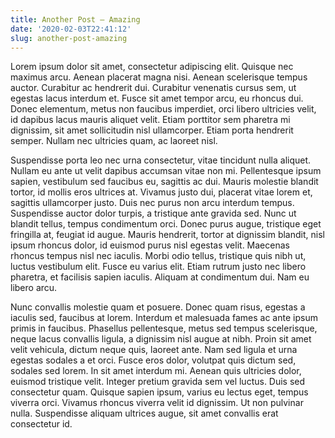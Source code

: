 ```yaml
---
title: Another Post – Amazing
date: '2020-02-03T22:41:12'
slug: another-post-amazing
---
```

Lorem ipsum dolor sit amet, consectetur adipiscing elit. Quisque nec maximus arcu. Aenean placerat magna nisi. Aenean scelerisque tempus auctor. Curabitur ac hendrerit dui. Curabitur venenatis cursus sem, ut egestas lacus interdum et. Fusce sit amet tempor arcu, eu rhoncus dui. Donec elementum, metus non faucibus imperdiet, orci libero ultricies velit, id dapibus lacus mauris aliquet velit. Etiam porttitor sem pharetra mi dignissim, sit amet sollicitudin nisl ullamcorper. Etiam porta hendrerit semper. Nullam nec ultricies quam, ac laoreet nisl.

Suspendisse porta leo nec urna consectetur, vitae tincidunt nulla aliquet. Nullam eu ante ut velit dapibus accumsan vitae non mi. Pellentesque ipsum sapien, vestibulum sed faucibus eu, sagittis ac dui. Mauris molestie blandit tortor, id mollis eros ultrices at. Vivamus justo dui, placerat vitae lorem et, sagittis ullamcorper justo. Duis nec purus non arcu interdum tempus. Suspendisse auctor dolor turpis, a tristique ante gravida sed. Nunc ut blandit tellus, tempus condimentum orci. Donec purus augue, tristique eget fringilla at, feugiat id augue. Mauris hendrerit, tortor at dignissim blandit, nisl ipsum rhoncus dolor, id euismod purus nisl egestas velit. Maecenas rhoncus tempus nisl nec iaculis. Morbi odio tellus, tristique quis nibh ut, luctus vestibulum elit. Fusce eu varius elit. Etiam rutrum justo nec libero pharetra, et facilisis sapien iaculis. Aliquam at condimentum dui. Nam eu libero arcu.

Nunc convallis molestie quam et posuere. Donec quam risus, egestas a iaculis sed, faucibus at lorem. Interdum et malesuada fames ac ante ipsum primis in faucibus. Phasellus pellentesque, metus sed tempus scelerisque, neque lacus convallis ligula, a dignissim nisl augue at nibh. Proin sit amet velit vehicula, dictum neque quis, laoreet ante. Nam sed ligula et urna egestas sodales a et orci. Fusce eros dolor, volutpat quis dictum sed, sodales sed lorem. In sit amet interdum mi. Aenean quis ultricies dolor, euismod tristique velit. Integer pretium gravida sem vel luctus. Duis sed consectetur quam. Quisque sapien ipsum, varius eu lectus eget, tempus viverra orci. Vivamus rhoncus viverra velit id dignissim. Ut non pulvinar nulla. Suspendisse aliquam ultrices augue, sit amet convallis erat consectetur id.